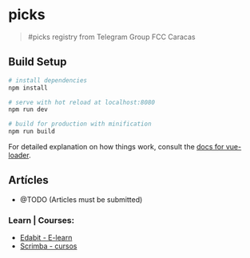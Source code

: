 # picks

> #picks registry from Telegram Group FCC Caracas

## Build Setup

``` bash
# install dependencies
npm install

# serve with hot reload at localhost:8080
npm run dev

# build for production with minification
npm run build
```

For detailed explanation on how things work, consult the [docs for vue-loader](http://vuejs.github.io/vue-loader).

## Artícles
- @TODO (Articles must be submitted)

### Learn | Courses:
  * [Edabit - E-learn](https://edabit.com/)
  * [Scrimba - cursos](https://scrimba.com/)
